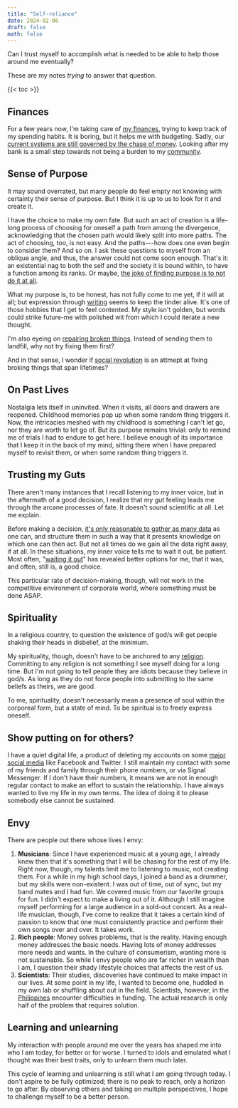 ```yaml
---
title: "Self-reliance"
date: 2024-02-06
draft: false
math: false
---
```


Can I trust myself to accomplish what is needed to be able to help those
around me eventually?

These are my notes *trying* to answer that question.

{{< toc >}}

## Finances

For a few years now, I'm taking care of
[my finances](/personal-finance), trying to keep track of my spending
habits. It is boring, but it helps me with budgeting. Sadly, our
[current systems are still governed by the chase of money](/capitalism).
Looking after my bank is a small
step towards not being a burden to my [community](/community).

## Sense of Purpose

It may sound overrated, but many people do feel empty not knowing with
certainty their sense of purpose.
But I think it is up to us to look for it and create it.

I have the choice to make my own fate. But such an act of creation
is a life-long process of choosing for oneself a path from among the
divergence, acknowledging that the chosen path would likely split into
more paths. The act of choosing, too, is not easy. And the paths---how
does one even begin to consider them? And so on. I ask these questions
to myself from an oblique angle, and thus, the answer could not come
soon enough. That's it: an existential nag to both the self and the
society it is bound within, to have a function among its ranks. Or
maybe, [the joke of finding purpose is to not do it at all](/nihilism).

What my purpose is, to be honest, has not fully come to me yet, if it
will at all; but expression through
[writing](/writing) seems to keep the tinder alive. It's one of those
hobbies that I get to feel contented. My style isn't golden, but words
could strike future-me with polished wit from which I could iterate a
new thought.

I'm also eyeing on [repairing broken things](/repair).
Instead of sending them to landfill, why not try fixing them first?

And in that sense, I wonder if [social revolution](/revolution) is an attmept at fixing
broking things that span lifetimes?

## On Past Lives

Nostalgia lets itself in uninvited. When it visits, all doors and
drawers are reopened. Childhood memories pop up when some random thing
triggers it. Now, the intricacies meshed with my childhood is something
I can't let go, nor they are worth to let go of. But its purpose remains
trivial: only to remind me of trials I had to endure to get
here. I believe enough of its importance that I keep it in the back of
my mind, sitting there when I have prepared myself to revisit them, or
when some random thing triggers it.

## Trusting my Guts

There aren't many instances that I recall listening to my inner voice,
but in the aftermath of a good decision, I realize that my gut feeling
leads me through the arcane processes of fate. It doesn't sound
scientific at all. Let me explain.

Before making a decision, [it's only reasonable to gather as many data](/data-management)
as one can, and structure them in such a way
that it presents knowledge on which one can then act. But not all
times do we gain all the data right away, if at all. In these
situations, my inner voice tells me to wait it out, be patient. Most
often, "[waiting it out](/slow-productivity)" has revealed better options for me, that it was, and often, still is, a good choice.

This particular rate of decision-making, though, will not work in the
competitive environment of corporate world, where something must be done
ASAP.

## Spirituality

In a religious country, to question the existence of god/s will get
people shaking their heads in disbelief, at the minimum.

My spirituality, though, doesn't have to be
anchored to any [religion](/religion).
Committing to any religion is not something I
see myself doing for a long time. But I'm not going to tell people
they are idiots because they believe in god/s. As long as they do not
force people into submitting to the same beliefs as theirs, we are good.

To me, spirituality, doesn't necessarily mean a presence of soul within
the corporeal form, but a state of mind. To be spiritual is to freely
express oneself.

## Show putting on for others?

I have a quiet digital life, a product of deleting my accounts on some
[major social media](/social-media) like Facebook and Twitter. I still maintain my
contact with some of my friends and family through their phone numbers,
or via Signal Messenger.
If I don't have their numbers, it means we are not in enough regular
contact to make an effort to sustain the relationship. I have always
wanted to live my life in my own terms. The idea of doing it to please
somebody else cannot be sustained.

## Envy

There are people out there whose lives I envy:

1. **Musicians**: Since I have experienced music at a young age, I
   already knew then that it's something that I will be chasing for the
   rest of my life. Right now, though, my talents limit me to listening
   to music, not creating them. For a while in my high school days, I
   joined a band as a drummer, but my skills were non-existent. I was
   out of time, out of sync, but my band mates and I had fun. We covered
   music from our favorite groups for fun. I didn't expect to make a
   living out of it. Although I still imagine myself performing for a
   large audience in a sold-out concert. As a real-life musician,
   though, I've come to realize that it takes a certain kind of passion
   to know that one must consistently practice and perform their own
   songs over and over. It takes work.
2. **Rich people**: Money solves problems, that is the reality. Having
   enough money addresses the basic needs. Having lots of money
   addresses more needs and wants. In the culture of consumerism,
   wanting more is not sustainable. So while I envy people who are far
   richer in wealth than I am, I question their shady lifestyle choices
   that affects the rest of us.
3. **Scientists**: Their studies, discoveries have continued to make
   impact in our lives. At some point in my life, I wanted to become
   one, huddled in my own lab or shuffling about out in the field.
   Scientists, however, in the [Philippines](/pilipinas) encounter difficulties in
   funding. The actual research is only half of the problem that
   requires solution.

## Learning and unlearning

My interaction with people around me over the years has shaped me into
who I am today, for better or for worse. I turned to idols and emulated
what I thought was their best traits, only to unlearn them much later.

This cycle of learning and unlearning is still what I am going through
today. I don't aspire to be fully optimized; there is no peak to reach,
only a horizon to go after. By observing others and taking on multiple
perspectives, I hope to challenge myself to be a better person.
